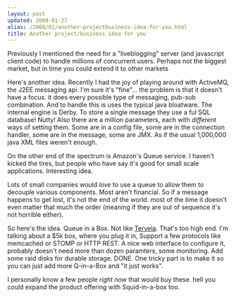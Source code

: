 ```yaml
---
layout: post
updated: 2008-01-27
alias: /2008/01/another-projectbusiness-idea-for-you.html
title: Another project/business idea for you
---
```

<p>
Previously I mentioned the need for a "liveblogging" server (and javascript client code) to handle millions of concurrent users.  Perhaps not the biggest market, but in time you could extend it to other markets
</p>

<p>
Here's another idea.  Recently I had the joy of playing around with ActiveMQ, the J2EE messaging api.   I'm sure it's "fine"... the problem is that it doesn't have a focus.  it does every possible type of messaging, pub-sub combination.  And to handle this is uses the typical java bloatware.  The internal engine is Derby.  To store a single message they use a ful SQL database!  Nutty!  Also there are a million parameters, each with <i>different</i> ways of setting them.  Some are in a config file, some are in the connection handler, some are in the message, some are JMX.   As if the usual 1,000,000 java XML files weren't enough.
</p>

<p>On the other end of the spectrum is Amazon's Queue service.   I haven't kicked the tires, but people who have say it's good for small scale applications.  Interesting idea.</p>

<p>Lots of small companies would <i>love</i> to use a queue to allow them to decouple various components.   Most aren't financial.   So if a message happens to get lost, it's not the end of the world.  most of the time it doesn't even matter that much the order (meaning if they are out of sequence it's not horrible either).
</p>

<p>So here's the idea.  Queue in a Box.  Not like <a href="http://tervela.com/">Tervela</a>.  That's too high end.  I'm talking about a $5k box, where you plug it in,  Support a few protocols like memcached or STOMP or HTTP REST.   A nice web interface to configure it, probably doesn't need more than dozen paramters, some monitoring.  Add some raid disks for durable storage. DONE.  One tricky part is to make it so you can just add more Q-in-a-Box and "it just works".
</p>

<p>I personally know a few people <i>right now</i> that would buy these.  hell you could expand the product offering with Squid-in-a-box too.</p>